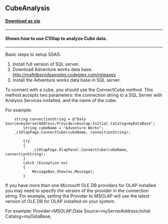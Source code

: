 ## CubeAnalysis
#### [Download as zip](https://grapecity.github.io/DownGit/#/home?url=https://github.com/GrapeCity/ComponentOne-WPF-Samples/tree/master/NET_462/Olap/CS/CubeAnalysis/CubeAnalysis)
____
#### Shows how to use C1Olap to analyze Cube data.
____
Basic steps to setup SSAS:

1) Install full version of SQL server.
2) Download Adventure works data base.
http://msftdbprodsamples.codeplex.com/releases
3) Install the Adventure works data base in SQL server.

To connect with a cube, you should use the ConnectCube method. This method accepts two parameters: 
the connection string to a SQL Server with Analysis Services installed, and the name of the cube.

For example:
```
	string connectionString = @"Data Source=myServerAddress;Provider=msolap;Initial Catalog=myDataBase";
        string cubeName = "Adventure Works";
	_c1OlapPage.ConnectCube(cubeName, connectionString);

        try
        {
            _c1OlapPage.OlapPanel.ConnectCube(cubeName, connectionString);
        }
        catch (Exception ex)
        {
            MessageBox.Show(ex.Message);
        }
```
If you have more than one Microsoft OLE DB providers for OLAP installed you may need to specify the version of the provider in the connection string. 
For example, setting the Provider to MSOLAP will use the latest version of OLE DB for OLAP installed on your system.

For example:
Provider=MSOLAP;Data Source=myServerAddress;Initial Catalog=myDataBase;
